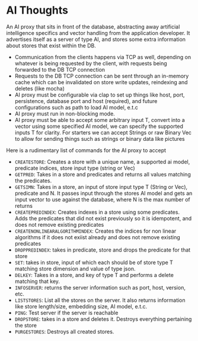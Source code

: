 # AI Thoughts

An AI proxy that sits in front of the database, abstracting away artificial intelligence specifics and vector handling from the application developer. It advertises itself as a server of type AI, and stores some extra information about stores that exist within the DB.

- Communication from the clients happens via TCP as well, depending on whatever is being requested by the client, with requests being forwarded to the DB TCP connection
- Requests to the DB TCP connection can be sent through an in-memory cache which can be invalidated on store write updates, reindexing and deletes (like mocha)
- AI proxy must be configurable via clap to set up things like host, port, persistence, database port and host (required), and future configurations such as path to load AI model, e.t.c
- AI proxy must run in non-blocking mode.
- AI proxy must be able to accept some arbitrary input T, convert into a vector using some specified AI model, we can specify the supported inputs T for clarity. For starters we can accept Strings or raw Binary Vec<u8> to allow for sending things such as strings or binary data like pictures

Here is a rudimentary list of commands for the AI proxy to accept

- `CREATESTORE`: Creates a store with a unique name, a supported ai model, predicate indices, store input type (string or Vec<u8>)
- `GETPRED`: Takes in a store and predicates and returns all values matching the predicates.
- `GETSIMN`: Takes in a store, an input of store input type T (String or Vec<u8>), predicate and N. It passes input through the stores AI model and gets an input vector to use against the database, where N is the max number of returns
- `CREATEPREDINDEX`: Creates indexes in a store using some predicates. Adds the predicates that did not exist previously so it is idempotent, and does not remove existing predicates
- `CREATENONLINEARALGORITHMINDEX`: Creates the indices for non linear algorithms if it does not exiist already and does not remove existing predicates
- `DROPPREDINDEX`: takes in predicate, store and drops the predicate for that store
- `SET`: takes in store, input of which each should be of store type T matching store dimension and value of type json.
- `DELKEY`: Takes in a store, and key of type T and performs a delete matching that key.
- `INFOSERVER`: returns the server information such as port, host, version, etc.
- `LISTSTORES`: List all the stores on the server. It also returns information like store length/size, embedding size, AI model, e.t.c.
- `PING`: Test server if the server is reachable
- `DROPSTORE`: takes in a store and deletes it. Destroys everything pertaining the store
- `PURGESTORES`: Destroys all created stores.
